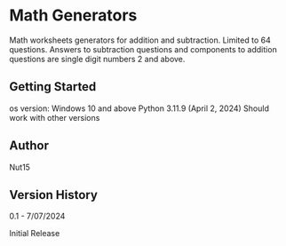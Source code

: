 # Math Generators
Math worksheets generators for addition and subtraction. Limited to 64 questions.
Answers to subtraction questions and components to addition questions are single digit numbers 2 and above.

## Getting Started
os version: Windows 10 and above
Python 3.11.9 (April 2, 2024)
Should work with other versions 

## Author
Nut15

## Version History
0.1 - 7/07/2024

Initial Release
